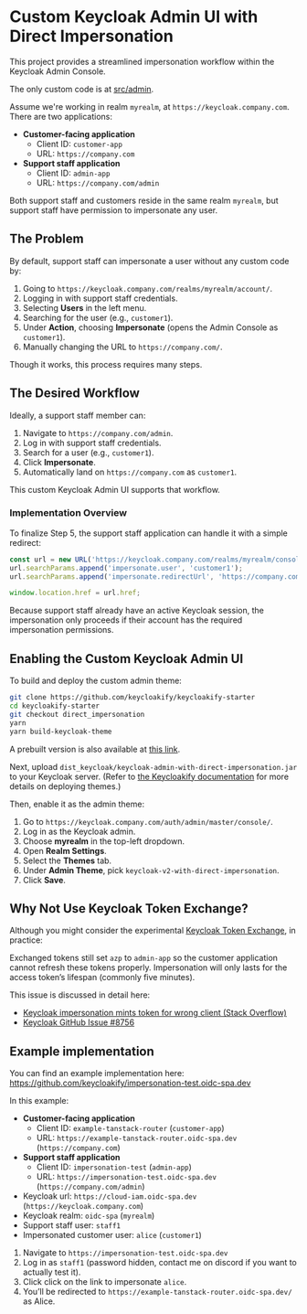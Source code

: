 # Custom Keycloak Admin UI with Direct Impersonation

This project provides a streamlined impersonation workflow within the Keycloak Admin Console.  

The only custom code is at [src/admin](./src/admin).  

Assume we're working in realm `myrealm`, at `https://keycloak.company.com`. There are two applications:

- **Customer-facing application**  
  - Client ID: `customer-app`  
  - URL: `https://company.com`
- **Support staff application**  
  - Client ID: `admin-app`  
  - URL: `https://company.com/admin`

Both support staff and customers reside in the same realm `myrealm`, but support staff have permission to impersonate any user.

## The Problem

By default, support staff can impersonate a user without any custom code by:

1. Going to `https://keycloak.company.com/realms/myrealm/account/`.
2. Logging in with support staff credentials.
3. Selecting **Users** in the left menu.
4. Searching for the user (e.g., `customer1`).
5. Under **Action**, choosing **Impersonate** (opens the Admin Console as `customer1`).
6. Manually changing the URL to `https://company.com/`.

Though it works, this process requires many steps.

## The Desired Workflow

Ideally, a support staff member can:

1. Navigate to `https://company.com/admin`.  
2. Log in with support staff credentials.  
3. Search for a user (e.g., `customer1`).  
4. Click **Impersonate**.  
5. Automatically land on `https://company.com` as `customer1`.  

This custom Keycloak Admin UI supports that workflow.

### Implementation Overview

To finalize Step 5, the support staff application can handle it with a simple redirect:

```js
const url = new URL('https://keycloak.company.com/realms/myrealm/console');
url.searchParams.append('impersonate.user', 'customer1');
url.searchParams.append('impersonate.redirectUrl', 'https://company.com');

window.location.href = url.href;
```

Because support staff already have an active Keycloak session, the impersonation only proceeds if their account has the required impersonation permissions.

## Enabling the Custom Keycloak Admin UI

To build and deploy the custom admin theme:

```bash
git clone https://github.com/keycloakify/keycloakify-starter
cd keycloakify-starter
git checkout direct_impersonation
yarn
yarn build-keycloak-theme
```

A prebuilt version is also available at [this link](./release/keycloak-admin-with-direct-impersonation.jar).  

Next, upload `dist_keycloak/keycloak-admin-with-direct-impersonation.jar` to your Keycloak server. (Refer to [the Keycloakify documentation](https://docs.keycloakify.dev/deploying-your-theme) for more details on deploying themes.)

Then, enable it as the admin theme:

1. Go to `https://keycloak.company.com/auth/admin/master/console/`.
2. Log in as the Keycloak admin.
3. Choose **myrealm** in the top-left dropdown.
4. Open **Realm Settings**.
5. Select the **Themes** tab.
6. Under **Admin Theme**, pick `keycloak-v2-with-direct-impersonation`.
7. Click **Save**.

## Why Not Use Keycloak Token Exchange?

Although you might consider the experimental [Keycloak Token Exchange](https://www.keycloak.org/securing-apps/token-exchange), in practice:

Exchanged tokens still set `azp` to `admin-app` so the customer application 
cannot refresh these tokens properly. Impersonation will only lasts for the 
access token’s lifespan (commonly five minutes).  

This issue is discussed in detail here:  
- [Keycloak impersonation mints token for wrong client (Stack Overflow)](https://stackoverflow.com/questions/62466630/keycloak-impersonation-mints-token-for-wrong-client)  
- [Keycloak GitHub Issue #8756](https://github.com/keycloak/keycloak/issues/8756)

## Example implementation  

You can find an example implementation here:  
https://github.com/keycloakify/impersonation-test.oidc-spa.dev  

In this example:  
- **Customer-facing application**  
  - Client ID: `example-tanstack-router` (`customer-app`)
  - URL: `https://example-tanstack-router.oidc-spa.dev` (`https://company.com`)
- **Support staff application**  
  - Client ID: `impersonation-test`  (`admin-app`)
  - URL: `https://impersonation-test.oidc-spa.dev` (`https://company.com/admin`)
- Keycloak url: `https://cloud-iam.oidc-spa.dev` (`https://keycloak.company.com`)
- Keycloak realm: `oidc-spa` (`myrealm`)
- Support staff user: `staff1` 
- Impersonated customer user: `alice` (`customer1`)

1. Navigate to `https://impersonation-test.oidc-spa.dev`
2. Log in as `staff1` (password hidden, contact me on discord if you want to actually test it).
3. Click click on the link to impersonate `alice`.
4. You’ll be redirected to `https://example-tanstack-router.oidc-spa.dev/` as Alice.